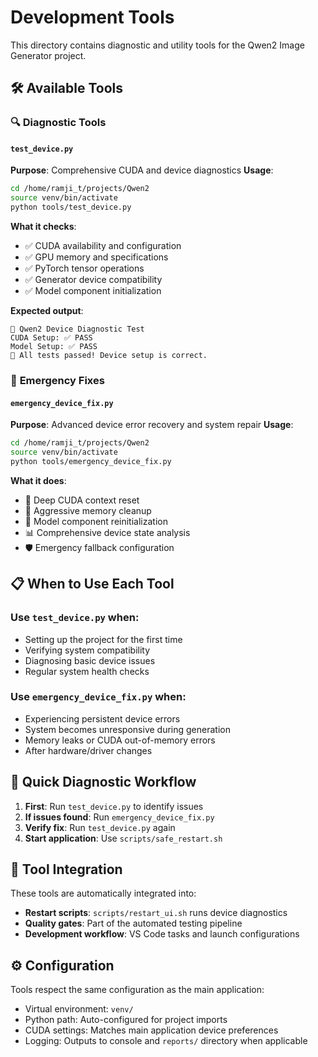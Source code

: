 # Development Tools

This directory contains diagnostic and utility tools for the Qwen2 Image Generator project.

## 🛠️ **Available Tools**

### 🔍 **Diagnostic Tools**

#### `test_device.py`
**Purpose**: Comprehensive CUDA and device diagnostics
**Usage**: 
```bash
cd /home/ramji_t/projects/Qwen2
source venv/bin/activate
python tools/test_device.py
```

**What it checks**:
- ✅ CUDA availability and configuration
- ✅ GPU memory and specifications  
- ✅ PyTorch tensor operations
- ✅ Generator device compatibility
- ✅ Model component initialization

**Expected output**:
```
🚀 Qwen2 Device Diagnostic Test
CUDA Setup: ✅ PASS
Model Setup: ✅ PASS
🎉 All tests passed! Device setup is correct.
```

### 🚨 **Emergency Fixes**

#### `emergency_device_fix.py`
**Purpose**: Advanced device error recovery and system repair
**Usage**:
```bash
cd /home/ramji_t/projects/Qwen2
source venv/bin/activate
python tools/emergency_device_fix.py
```

**What it does**:
- 🔧 Deep CUDA context reset
- 🧹 Aggressive memory cleanup
- 🔄 Model component reinitialization
- 📊 Comprehensive device state analysis
- 🛡️ Emergency fallback configuration

## 📋 **When to Use Each Tool**

### Use `test_device.py` when:
- Setting up the project for the first time
- Verifying system compatibility
- Diagnosing basic device issues
- Regular system health checks

### Use `emergency_device_fix.py` when:
- Experiencing persistent device errors
- System becomes unresponsive during generation
- Memory leaks or CUDA out-of-memory errors
- After hardware/driver changes

## 🏃 **Quick Diagnostic Workflow**

1. **First**: Run `test_device.py` to identify issues
2. **If issues found**: Run `emergency_device_fix.py`
3. **Verify fix**: Run `test_device.py` again
4. **Start application**: Use `scripts/safe_restart.sh`

## 📝 **Tool Integration**

These tools are automatically integrated into:
- **Restart scripts**: `scripts/restart_ui.sh` runs device diagnostics
- **Quality gates**: Part of the automated testing pipeline
- **Development workflow**: VS Code tasks and launch configurations

## ⚙️ **Configuration**

Tools respect the same configuration as the main application:
- Virtual environment: `venv/`
- Python path: Auto-configured for project imports
- CUDA settings: Matches main application device preferences
- Logging: Outputs to console and `reports/` directory when applicable